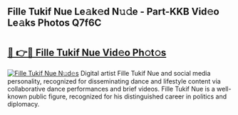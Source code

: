 ## Fille Tukif Nue Le𝚊k𝚎d N𝚞𝚍e - Part-KKB Vid𝚎o Le𝚊ks Photos Q7f6C

# <h2><a href="http://fbaaye3.evod.top/?m=Fille+Tukif+Nue">🔗 👉🔴 Fille Tukif Nue Vid𝚎o Ph𝚘t𝚘s</a></h2>

[![Fille Tukif Nue N𝚞d𝚎s](https://i.imgur.com/8V9OHl7.gif)](http://fbaaye3.evod.top/?m=Fille+Tukif+Nue)
Digital artist Fille Tukif Nue and social media personality, recognized for disseminating dance and lifestyle content via collaborative dance performances and brief videos. Fille Tukif Nue is a well-known public figure, recognized for his distinguished career in politics and diplomacy. 
